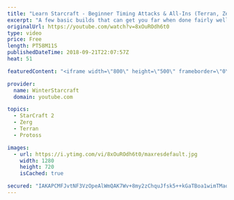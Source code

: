```yaml
---
title: "Learn Starcraft - Beginner Timing Attacks & All-Ins (Terran, Zerg & Protoss)"
excerpt: "A few basic builds that can get you far when done fairly well. Also important is how not to overextend and lose everything."
originalUrl: https://youtube.com/watch?v=8xOuROdh6t0
type: video
price: Free
length: PT58M11S
publishedDateTime: 2018-09-21T22:07:57Z
heat: 51

featuredContent: "<iframe width=\"800\" height=\"500\" frameborder=\"0\" src=\"https://www.youtube.com/embed/8xOuROdh6t0\" allow=\"accelerometer; autoplay; encrypted-media; gyroscope; picture-in-picture\" allowfullscreen></iframe>"

provider:
  name: WinterStarcraft
  domain: youtube.com

topics:
  - StarCraft 2
  - Zerg
  - Terran
  - Protoss

images:
  - url: https://i.ytimg.com/vi/8xOuROdh6t0/maxresdefault.jpg
    width: 1280
    height: 720
    isCached: true

secured: "IAKAPCMFJvtNF3VzOpeAlWmQAK7Wv+8my2zChquJfsk5++kGaTBoa1wimTMaq4uU/YcHQ42vFyMPMQZnVGWszCNBKl5OyxH36NuUulzKKYdHCxeX+BVJplcRoj/f1oseRkqoc1XfITTgtHbf77lN5RVTLvKcZa0svHrVf1CfzKqyNeTjMztteZCGtimBlaWh7PPM8SrFXYJrqzo6HCCz0HCJT8bf0VoZ7vtli2l4G2PV4DAJf2ct3vyJDekNuSg+ZZit5G7S/Led60XabP7qKrpJ0cEflvHRBEHwYZqXadUQnyOyMScjMKGchE+cQgUR7HiX9WYHawTI0Q7HR+jRzgfpYd3vKD6VDU0KXyRby8xJGGVQuvKfkcxYvMDleNYwuKbn7t1QVL2KPQ6/1gxAdkyu1I3KyEzQOHMUN4UdomM=;wjJNKc/bNtwv6TzfwFTHog=="
---
```


